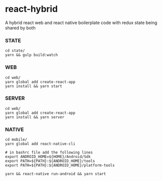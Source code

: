 # react-hybrid
A hybrid react web and react native boilerplate code with redux state being shared by both

<h3>STATE</h3>

```
cd state/
yarn && gulp build:watch
```

<h3>WEB</h3>

```
cd web/
yarn global add create-react-app
yarn install && yarn start
```

<h3> SERVER </h3>

```
cd web/
yarn global add create-react-app
yarn install && yarn server
```

<h3>NATIVE</h3>

```
cd mobile/
yarn global add react-native-cli

# in bashrc file add the following lines
export ANDROID_HOME=${HOME}/Android/Sdk
export PATH=${PATH}:${ANDROID_HOME}/tools
export PATH=${PATH}:${ANDROID_HOME}/platform-tools

yarn && react-native run-android && yarn start
```
